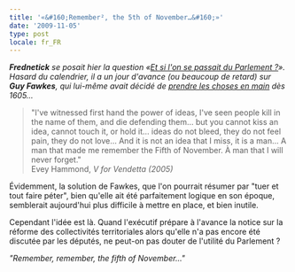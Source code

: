 ```yaml
---
title: '«&#160;Remember², the 5th of November…&#160;»'
date: '2009-11-05'
type: post
locale: fr_FR
---
```


_**Frednetick** se posait hier la question «[Et si l'on se passait du Parlement ?](http://frednetick.fr/)». Hasard du calendrier, il a un jour d'avance (ou beaucoup de retard) sur **Guy Fawkes**, qui lui-même avait décidé de [prendre les choses en main](http://fr.wikipedia.org/wiki/Conspiration_des_poudres) dès 1605…_

<!-- more -->

> "I've witnessed first hand the power of ideas, I've seen people kill in the name of them, and die defending them… but you cannot kiss an idea, cannot touch it, or hold it… ideas do not bleed, they do not feel pain, they do not love… And it is not an idea that I miss, it is a man… A man that made me remember the Fifth of November. À man that I will never forget."  
> Evey Hammond, _V for Vendetta (2005)_

Évidemment, la solution de Fawkes, que l'on pourrait résumer par "tuer et tout faire péter", bien qu'elle ait été parfaitement logique en son époque, semblerait aujourd'hui plus difficile à mettre en place, et bien inutile.

Cependant l'idée est là. Quand l'exécutif prépare à l'avance la notice sur la réforme des collectivités territoriales alors qu'elle n'a pas encore été discutée par les députés, ne peut-on pas douter de l'utilité du Parlement ?

_"Remember, remember, the fifth of November…"_